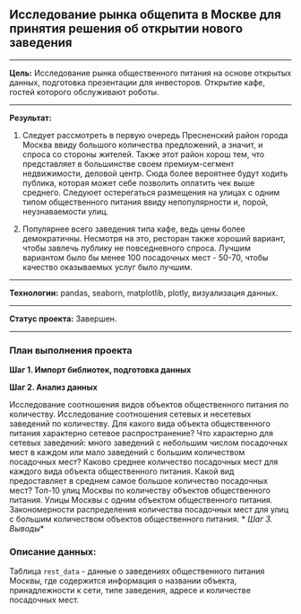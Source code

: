 ## Исследование рынка общепита в Москве для принятия решения об открытии нового заведения

_____________________________________________________________________________
**Цель:** Исследование рынка общественного питания на основе открытых данных, подготовка презентации для инвесторов. Открытие кафе, гостей которого обслуживают роботы.
_____________________________________________________________________________
**Результат:** 
1. Следует рассмотреть в первую очередь Пресненский район города Москва ввиду большого количества предложений, а значит, и спроса со стороны жителей. Также этот район хорош тем, что представляет в большинстве своем премиум-сегмент недвижимости, деловой центр. Сюда более вероятнее будут ходить публика, которая может себе позволить оплатить чек выше среднего. Следуюет остерегаться размещения на улицах с одним типом общественного питания ввиду непопулярности и, порой, неузнаваемости улиц.

2. Популярнее всего заведения типа кафе, ведь цены более демократичны. Несмотря на это, ресторан также хороший вариант, чтобы завлечь публику не повседневного спроса. Лучшим вариантом было бы менее 100 посадочных мест - 50-70, чтобы качество оказываемых услуг было лучшим.
 
_____________________________________________________________________________
**Технологии:** pandas, seaborn, matplotlib, plotly, визуализация данных.

_____________________________________________________________________________
**Cтатус проекта:** Завершен.

_____________________________________________________________________________

### План выполнения проекта  
**Шаг 1. Импорт библиотек, подготовка данных**

**Шаг 2. Анализ данных**

Исследование соотношения видов объектов общественного питания по количеству.
Исследование соотношения сетевых и несетевых заведений по количеству.
Для какого вида объекта общественного питания характерно сетевое распространение?
Что характерно для сетевых заведений: много заведений с небольшим числом посадочных мест в каждом или мало заведений с большим количеством посадочных мест?
Каково среднее количество посадочных мест для каждого вида объекта общественного питания. Какой вид предоставляет в среднем самое большое количество посадочных мест?
Топ-10 улиц Москвы по количеству объектов общественного питания.
Улицы Москвы с одним объектом общественного питания.
Закономерности распределения количества посадочных мест для улиц с большим количеством объектов общественного питания.
*
*Шаг 3. Выводы**
 

### Описание данных: 

Таблица `rest_data` - данные о заведениях общественного питания Москвы, где содержится информация о названии объекта, принадлежности к сети, типе заведения, адресе и количестве посадочных мест.

